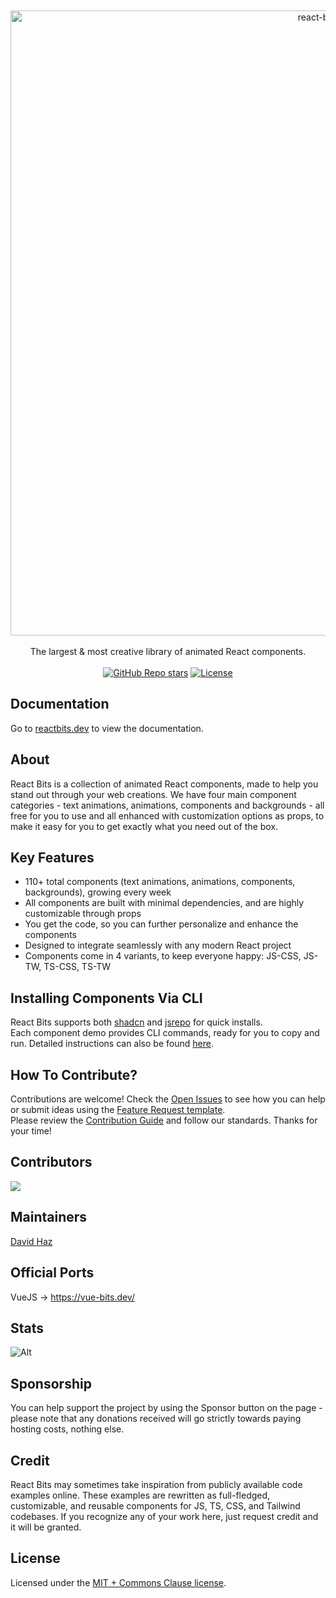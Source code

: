 <div align="center">
	<br>
	<br>
    <picture>
      <source media="(prefers-color-scheme: light)" srcset="src/assets/logos/reactbits-gh-black.svg">
      <source media="(prefers-color-scheme: dark)" srcset="src/assets/logos/reactbits-gh-white.svg">
      <img src="src/assets/logos/reactbits-gh-black.svg" alt="react-bits logo" width="1000">
    </picture>
	<br>
	<br>
</div>

<div align="center">
  The largest & most creative library of animated React components.
</div>

<br />

<div align="center">
  <a href="https://github.com/davidhdev/react-bits/stargazers"><img alt="GitHub Repo stars" src="https://img.shields.io/github/stars/davidhdev/react-bits"></a>
  <a href="https://github.com/davidhdev/react-bits/blob/main/LICENSE.md"><img alt="License" src="https://img.shields.io/badge/License-MIT+Commons_Clause-magenta"></a>
  
</div>

## Documentation

Go to [reactbits.dev](https://reactbits.dev/) to view the documentation.

## About

React Bits is a collection of animated React components, made to help you stand out through your web creations. We have four main component categories - text animations, animations, components and backgrounds - all free for you to use and all enhanced with customization options as props, to make it easy for you to get exactly what you need out of the box.

## Key Features

- 110+ total components (text animations, animations, components, backgrounds), growing every week
- All components are built with minimal dependencies, and are highly customizable through props
- You get the code, so you can further personalize and enhance the components
- Designed to integrate seamlessly with any modern React project
- Components come in 4 variants, to keep everyone happy: JS-CSS, JS-TW, TS-CSS, TS-TW

## Installing Components Via CLI

React Bits supports both [shadcn](https://ui.shadcn.com/) and [jsrepo](https://jsrepo.dev) for quick installs. </br>
Each component demo provides CLI commands, ready for you to copy and run. Detailed instructions can also be found [here](https://reactbits.dev/get-started/installation).

## How To Contribute?

Contributions are welcome! Check the [Open Issues](https://github.com/DavidHDev/react-bits/issues) to see how you can help or submit ideas using the [Feature Request template](https://github.com/DavidHDev/react-bits/issues/new?template=2-feature-request.yml).</br>
Please review the [Contribution Guide](https://github.com/DavidHDev/react-bits/blob/main/CONTRIBUTING.md) and follow our standards. Thanks for your time!

## Contributors

<a href="https://github.com/davidhdev/react-bits/graphs/contributors">
  <img src="https://contrib.rocks/image?repo=davidhdev/react-bits" />
</a> 

## Maintainers

[David Haz](https://github.com/DavidHDev)

## Official Ports

VueJS → https://vue-bits.dev/

## Stats

![Alt](https://repobeats.axiom.co/api/embed/b1bf4dc0226458617adbdbf5586f2df953eb0922.svg 'Repobeats analytics image')

## Sponsorship

You can help support the project by using the Sponsor button on the page - please note that any donations received will go strictly towards paying hosting costs, nothing else.

## Credit

React Bits may sometimes take inspiration from publicly available code examples online. These examples are rewritten as full-fledged, customizable, and reusable components for JS, TS, CSS, and Tailwind codebases. If you recognize any of your work here, just request credit and it will be granted.

## License

Licensed under the [MIT + Commons Clause license](https://github.com/davidhdev/react-bits/blob/main/LICENSE.md).
